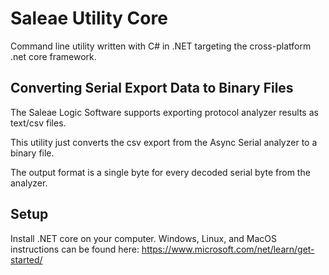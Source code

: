 # Saleae Utility Core

Command line utility written with C# in .NET targeting the cross-platform .net core framework.

## Converting Serial Export Data to Binary Files

The Saleae Logic Software supports exporting protocol analyzer results as text/csv files.

This utility just converts the csv export from the Async Serial analyzer to a binary file.

The output format is a single byte for every decoded serial byte from the analyzer.

## Setup

Install .NET core on your computer. Windows, Linux, and MacOS instructions can be found here:
https://www.microsoft.com/net/learn/get-started/



